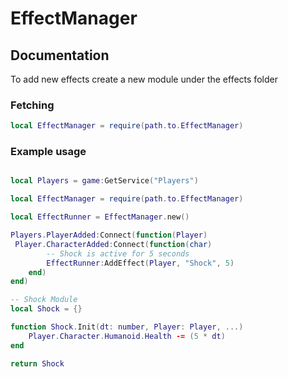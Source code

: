 # EffectManager

## Documentation
To add new effects create a new module under the effects folder


### Fetching
```lua
local EffectManager = require(path.to.EffectManager)
```

### Example usage

```lua

local Players = game:GetService("Players")

local EffectManager = require(path.to.EffectManager)

local EffectRunner = EffectManager.new()

Players.PlayerAdded:Connect(function(Player)
 Player.CharacterAdded:Connect(function(char)
        -- Shock is active for 5 seconds
        EffectRunner:AddEffect(Player, "Shock", 5)
    end)
end)

-- Shock Module
local Shock = {}

function Shock.Init(dt: number, Player: Player, ...)
    Player.Character.Humanoid.Health -= (5 * dt)
end

return Shock
```
